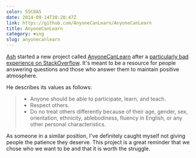 ```yaml
---
color: 55C8A5
date: 2014-09-14T10:20:47Z
link: https://github.com/AnyoneCanLearn/AnyoneCanLearn
title: AnyoneCanLearn
category: ❤ing
slug: anyonecanlearn
---
```


[Ash] started a new project called [AnyoneCanLearn] after a [particularly bad
experience on StackOverflow][blog-post]. It's meant to be a resource for people
answering questions and those who answer them to maintain positive atmosphere.

He describes its values as follows:

> - Anyone should be able to participate, learn, and teach.
> - Respect others.
> - Do no treat others differently because of their age, gender, sex,
> orientation, ethnicity, ablebodiness, fluency in English, or any other
> personal characteristics.

As someone in a similar position, I've definitely caught myself not giving
people the patience they deserve. This project is a great reminder that we chose
who we want to be and that it is worth the struggle.

[anyonecanlearn]: https://github.com/AnyoneCanLearn/AnyoneCanLearn
[ash]: https://twitter.com/ashfurrow
[blog-post]: http://ashfurrow.com/blog/anyone-can-learn
